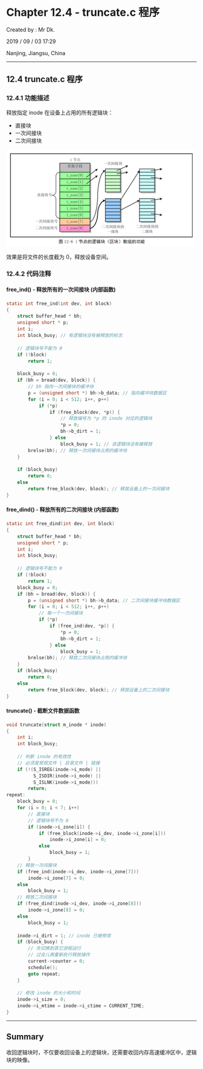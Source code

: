 # Chapter 12.4 - truncate.c 程序

Created by : Mr Dk.

2019 / 09 / 03 17:29

Nanjing, Jiangsu, China

---

## 12.4 truncate.c 程序

### 12.4.1 功能描述

释放指定 inode 在设备上占用的所有逻辑块：

- 直接块
- 一次间接块
- 二次间接块

![12-6](../img/12-6.png)

效果是将文件的长度截为 0，释放设备空间。

### 12.4.2 代码注释

#### free_ind() - 释放所有的一次间接块 (内部函数)

```c
static int free_ind(int dev, int block)
{
    struct buffer_head * bh;
    unsigned short * p;
    int i;
    int block_busy; // 有逻辑块没有被释放的标志
    
    // 逻辑块号不能为 0
    if (!block)
        return 1;
    
    block_busy = 0;
    if (bh = bread(dev, block)) {
        // bh 指向一次间接块的缓冲块
        p = (unsigned short *) bh->b_data; // 指向缓冲块数据区
        for (i = 0; i < 512; i++, p++)
            if (*p)
                if (free_block(dev, *p)) {
                    // 释放编号为 *p 的 inode 对应的逻辑块
                    *p = 0;
                    bh->b_dirt = 1;
                } else
                    block_busy = 1; // 该逻辑块没有被释放
        brelse(bh); // 释放一次间接块占用的缓冲块
    }
    
    if (block_busy)
        return 0;
    else
        return free_block(dev, block); // 释放设备上的一次间接块
}
```

#### free_dind() - 释放所有的二次间接块 (内部函数)

```c
static int free_dind(int dev, int block)
{
    struct buffer_head * bh;
    unsigned short * p;
    int i;
    int block_busy;
    
    // 逻辑块号不能为 0
    if (!block)
        return 1;
    block_busy = 0;
    if (bh = bread(dev, block)) {
        p = (unsigned short *) bh->b_data; // 二次间接块缓冲块数据区
        for (i = 0; i < 512; i++, p++)
            // 每一个一次间接块
            if (*p)
                if (free_ind(dev, *p)) {
                    *p = 0;
                    bh->b_dirt = 1;
                } else
                    block_busy = 1;
        brelse(bh); // 释放二次间接块占用的缓冲块
    }
    if (block_busy)
        return 0;
    else
        return free_block(dev, block); // 释放设备上的二次间接块
}
```

#### truncate() - 截断文件数据函数

```c
void truncate(struct m_inode * inode)
{
    int i;
    int block_busy;
    
    // 判断 inode 的有效性
    // 必须是常规文件 | 目录文件 | 链接
    if (!(S_ISREG(inode->i_mode) ||
          S_ISDIR(inode->i_mode) ||
          S_ISLNK(inode->i_mode)))
        return;
repeat:
    block_busy = 0;
    for (i = 0; i < 7; i++)
        // 直接块
        // 逻辑块号不为 0
        if (inode->i_zone[i]) {
            if (free_block(inode->i_dev, inode->i_zone[i]))
                inode->i_zone[i] = 0;
            else
                block_busy = 1;
        }
    // 释放一次间接块
    if (free_ind(inode->i_dev, inode->i_zone[7]))
        inode->i_zone[7] = 0;
    else
        block_busy = 1;
    // 释放二次间接块
    if (free_dind(inode->i_dev, inode->i_zone[8]))
        inode->i_zone[8] = 0;
    else
        block_busy = 1;
    
    inode->i_dirt = 1; // inode 已被修改
    if (block_busy) {
        // 先切换到其它进程运行
        // 过会儿再重新执行释放操作
        current->counter = 0;
        schedule();
        goto repeat;
    }
    
    // 修改 inode 的大小和时间
    inode->i_size = 0;
    inode->i_mtime = inode->i_ctime = CURRENT_TIME;
}
```

---

## Summary

收回逻辑块时，不仅要收回设备上的逻辑块，还需要收回内存高速缓冲区中，逻辑块的映像。

